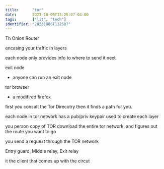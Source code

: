 ```yaml
---
title:      "tor"
date:       2023-10-06T13:25:07-04:00
tags:       ["lit", "tech"]
identifier: "20231006T132507"
---
```


Th Onion Router

encasing your traffic in layers

each node only provides info to where to send it next

exit node
- anyone can run an exit node

tor browser
- a modifired firefox

first you consult the Tor Direcotry then it finds a path for you.

each node in tor network has a pub/priv keypair used to create each layer

you person copy of TOR download the entire tor network.  and figures out the route you want 
to go

you send a request through the TOR network

Entry guard,
Middle relay,
Exit relay

it the client that comes up with the circut
